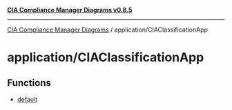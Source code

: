 [**CIA Compliance Manager Diagrams v0.8.5**](../../README.md)

***

[CIA Compliance Manager Diagrams](../../modules.md) / application/CIAClassificationApp

# application/CIAClassificationApp

## Functions

- [default](functions/default.md)
